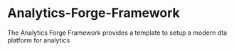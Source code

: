 # Analytics-Forge-Framework
The Analytics Forge Framework provides a template to setup a modern dta platform for analytics
